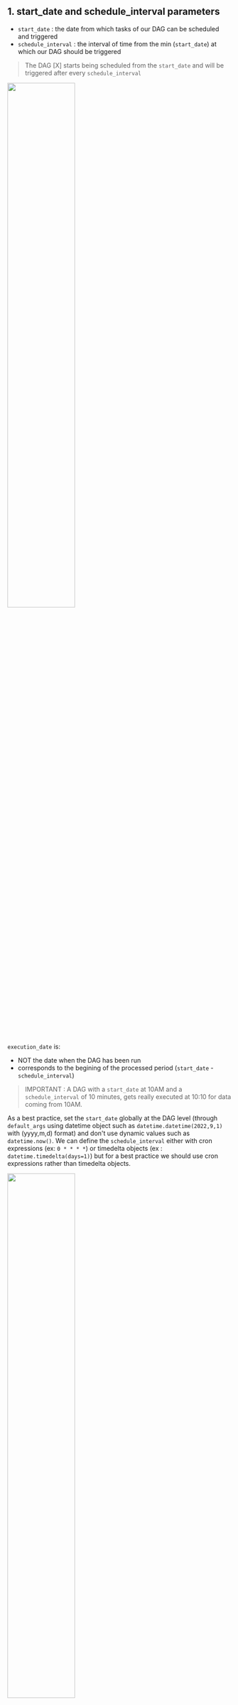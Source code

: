 ## 1. start_date and schedule_interval parameters

- `start_date` : the date from which tasks of our DAG can be scheduled and triggered
- `schedule_interval` : the interval of time from the min (`start_date`) at which our DAG should be triggered

> The DAG [X] starts being scheduled from the `start_date` and will be triggered after every `schedule_interval`

<img src="/files/images/img22.png" height="55%" width="55%" />


`execution_date` is:

- NOT the date when the DAG has been run
- corresponds to the begining of the processed period (`start_date` - `schedule_interval`)

> IMPORTANT : A DAG with a `start_date` at 10AM and a `schedule_interval` of 10 minutes, gets really executed at 10:10 for data coming from 10AM.

As a best practice, set the `start_date` globally at the DAG level (through `default_args` using datetime object such as `datetime.datetime(2022,9,1)` with (yyyy,m,d) format) and don't use dynamic values such as `datetime.now()`. We can define the `schedule_interval` either with cron expressions (ex: `0 * * * *`) or timedelta objects (ex : `datetime.timedelta(days=1)`) but for a best practice we should use cron expressions rather than timedelta objects.

<img src="/files/images/img23.png" height="55%" width="55%" />

<br><br><br>


## 2. Backfill and Catchup

Sometimes it will happen that our DAG fall in trouble for example a task can fail and so we have to take time in order to fix the issue that basically stop the scheduling the DAG and start debugging, during that time our DAG won't be triggered and it will start accumulating delay.

```bash
airflow backfill -s <start date yyyy-mm-dd> -e <end date yyyy-mm-dd> --rerun_failed_tasks -B <DAG name>
```

The command above is used to run backfill process manually through Airflow CLI and each state describe as below:

- `-s` and `-e` specify repectively the start date and the end date of the date interval we want to backfill
- `--rerun_failed_tasks` allows us to auto-rerun all the failed tasks for the backfill date interval instead of throwing exceptions
- `-B` will force the backfill to run tasks starting from the recent days in first
<br><br><br>


## 3. Dealing with Timezones

There are 2 types of timezone in Python

- Python `datetime.datetime` objects with the tzinfo attribute set
    - Datetime **aware**
    - This happens when we create a datetime object with the timezone defined
    - as a best practice, we should use this type of datetime
        - `datetime.datetime()` in Python gives naive datetime objects by default!!
        - a datetime without a timezone is not in UTC
        - import `airflow.timezone` to create our aware datetime objects or let Airflow does the conversion for us
            - Airflow supports timezones
            - datetime information stored in UTC
            - user interface always shows in datetime in UTC
            - the timezone is set in *airflow.cfg* to UTC by default (`default_timezone = utc`)
            - Airflow uses the pendulum Python library to deal with timezones and the code to supply a timezone aware `start_date` using Pendulum as below
            - ```python
              import pendulum

              local_tz = pendulum.timezone("Europe/Amsterdam")
              # datetime(yyyy,m,d,h)
              default_args = {
                                'start_date' : datetime(2022,3,29,1, tzinfo=local_tz),
                                'owner' : 'Airflow'
                            }

              with DAG('my_dag', default_args=default_args) as dag:
                  .....
              ```
- Python `datetime.datetime` objects with the tzinfo attribute set
    - Datetime **naive**
    - This happens when we create a datetime object without giving the timezone
    - When we use this one, Python will assume that the datetime is already in the default timezone
<br><br><br>


## 4. Tasks Dependent

- `depends_on_past`
    - this is defined at task level
    - if previous task instance failed, the current task is not executed
    - consequently, the current task has no status
    - first task instance with `start_date` allowed to run
    - <img src="/files/images/img24.png" height="60%" width="60%" />
    - ```python
       from airflow import DAG
       from airflow.operators.bash_operator import BashOperator
       from airflow.operators.python_operator import PythonOperator
       from airflow.operators.dummy_operator import DummyOperator
       from datetime import datetime, timedelta

       default_args = {'start_date': datetime(2019, 1, 1),'owner': 'Airflow'}

       def second_task():
           print('Hello from second_task')
           raise ValueError('This will turns the python task in failed state')

       def third_task():
           print('Hello from third_task')
           #raise ValueError('This will turns the python task in failed state')

       with DAG(dag_id='depends_task', schedule_interval="0 0 * * *", default_args=default_args) as dag:
           bash_task_1 = BashOperator(task_id='bash_task_1', bash_command="echo 'first task'")
           python_task_2 = PythonOperator(task_id='python_task_2', python_callable=second_task, depends_on_past=True)
           python_task_3 = PythonOperator(task_id='python_task_3', python_callable=third_task)

           bash_task_1 >> python_task_2 >> python_task_3
      ```
- `wait_for_downstream`
    - this is defined at task level
    - an instance of task X will wait for tasks immediately downstream of the previous instance of task X to finish successfully before it runs
    - <img src="/files/images/img25.png" height="60%" width="60%" />
    - ```python
       from airflow import DAG
       from airflow.operators.bash_operator import BashOperator
       from airflow.operators.python_operator import PythonOperator
       from airflow.operators.dummy_operator import DummyOperator
       from datetime import datetime, timedelta

       default_args = {'start_date': datetime(2019, 1, 1),'owner': 'Airflow'}

       def second_task():
           print('Hello from second_task')
           #raise ValueError('This will turns the python task in failed state')

       def third_task():
           print('Hello from third_task')
           #raise ValueError('This will turns the python task in failed state')

       with DAG(dag_id='depends_task', schedule_interval="0 0 * * *", default_args=default_args) as dag:
           bash_task_1 = BashOperator(task_id='bash_task_1', bash_command="echo 'first task'", wait_for_downstream=True)
           python_task_2 = PythonOperator(task_id='python_task_2', python_callable=second_task)
           python_task_3 = PythonOperator(task_id='python_task_3', python_callable=third_task)

           bash_task_1 >> python_task_2 >> python_task_3
      ```

<br><br><br>


## 5. Deal with Failures

There are 2 levels of failure detection in Airflow:

- DAG failure detections
    - `dagrun_timeout`
        - ```python
          with DAG(dag_id='alert_dag', schedule_interval="0 0 * * *", default_args=default_args, catchup=True, dagrun_timeout=timedelta(seconds=25)) as dag:
          ```
        - this parameter specifies how long a DAGrun should be up before timing out so that new DAGruns can be created
        - this timeout is only effective for scheduled DAGruns so it won't work if we manually trigger our DAG and only once the number of active DAGruns equals to the `max_active_runs_per_dag` parameter
            - `max_active_runs_per_dag` parameter is a configuration property allowing us to fix the max number of active DAGruns per DAG
    - `sla_miss_callback`
        - this parameter allows to call a function when reporting SLA timeouts
    - `on_failure_callback`
        - this parameter is used to call a function when the DAGrun of a DAG fails
        - ```python
          def on_failure_dag(dict):
              print("on_failure_dag")
              print(dict)

          with DAG(dag_id='alert_dag', schedule_interval="0 0 * * *", default_args=default_args, catchup=True, on_failure_callback=on_failure_dag) as dag:
              ...
          ```
    - `on_success_callback`
        - this parameter is used to call a function when the DAGrun of a DAG succeeds
        - ```python
          def on_success_dag(dict):
              print("on_success_dag")
              print(dict)

          with DAG(dag_id='alert_dag', schedule_interval="0 0 * * *", default_args=default_args, catchup=True, on_success_callback=on_success_dag) as dag:
              ...
          ```
- Task failure detections
    - `email`
        - this parameter needs to be defined if we set the `email_on_failure` and `email_on_retry` the parameters equal to True
        - ```python
          default_args = {
              'start_date' : datetime(2021,1,1),
              'owner' : 'airflow',
              'email' : ['youremail@whatemail.com']
          }
          ```
    - `email_on_failure`
        - this parameter will allow Airflow to send an email if there is a task error on our DAGruns
        - ```python
          default_args = {
              'start_date' : datetime(2021,1,1),
              'owner' : 'airflow',
              'email' : ['youremail@whatemail.com'],
              'email_on_failure' : True
          }
          ```
    - `email_on_retry`
        - this parameter will allow Airflow to send an email if a task on DAGruns on the retry process
        - ```python
          default_args = {
              'start_date' : datetime(2021,1,1),
              'owner' : 'airflow',
              'email' : ['youremail@whatemail.com'],
              'email_on_retry' : True
          }
          ```
    - `retries`
        - this parameter indicates the number of retries that should be performed before marking the task as failed
    - `retry_delay`
        - this parameter specifies the delay with a `timedelta` object between retries
        - ```python
          default_args = {
              'start_date' : datetime(2021,1,1),
              'owner' : 'airflow',
              'retries' : 3,
              'retries_delay' : timedelta(seconds=60)
          }
          ```
    - `retry_exponential_backoff`
        - when this parameter is set to True, allows progressive longer waits between retries
    - `max_retry_delay`
        - this parameter defines the max delay interval between retries using a `timedelta` object
    - `execution_timeout`
        - this parameter corresponding to the max allowed execution time of a given task instance, expressed with a `timedelta` object
        - if a task takes more than `execution_timeout` to finish, it's marked as failed
    - `on_failure_callback`
        - this parameter is used to call a function when the task of a DAGrun fails
        - ```python
          def on_failure_task(dict):
              print("on_failure_task")
              print(dict)

          default_args = {
              'start_date' : datetime(2021,1,1),
              'owner' : 'airflow',
              'on_failure_callback' : on_failure_task
          }
          ```
    - `on_success_callback`
        - this parameter is used to call a function when the task of a DAGrun succeeds
        - ```python
          def on_success_task(dict):
              print("on_success_task")
              print(dict)

          default_args = {
              'start_date' : datetime(2021,1,1),
              'owner' : 'airflow',
              'on_success_callback' : on_success_task
          }
          ```
    - `on_retry_callback`
        - this parameter is used to call a function when the task of a DAGrun retries
<br><br><br>


## 6. Unit Testing

It's crucial to make unit tests in order to be sure that nothing gets broken after our application has been modified and it's even more important as we can work with different teams.


[Pytest](https://docs.pytest.org/en/latest) is one of Python testing tools that can be used for unit testing which is a testing framework which allows us to write very simple test codes as well as complex functional testing for applications and libraries and it's widely used by the community. With [Pytest](https://docs.pytest.org/en/latest), the things that we can test in Airflow are:

- DAG Validation Tests
    - check if valid, this will verify if there are any typos in our DAG
    - check if there is no cycles
    - check default arguments aer correctly set
- DAG Definition Tests
    - check total number of tasks
    - check the nature of tasks
    - check the upstream and downstream dependencies of tasks
- Unit Tests
    - unit testing external functions or custom operators
    - check the logic
- Integration Tests (tests if tasks work well with each others using a subset of production data)
    - check if tasks can exchange data
    - check the input of tasks
    - check dependencies between multiple tasks
    - these tests can be complex and slower than other tests as we gonna need to deal with external tools such as Spark, PostgreSQL, or etc
    - we'll need to set up a different environment (development/test/acceptance/production environments)
- End-to-end Pipeline Tests (test the data pipeline)
    - check the full logic of our DAGs from the first task to the last one
    - check if the output is correct
    - check the performance
    - we'll need to set up a different environment (development/test/acceptance/production environments)

> The example of DAG Validation Tests and DAG Definition Tests can be found under *dag_validation_and_definition_tests* folder and to run the test we can just run the *test_dag_validation.py* file for DAG Validation Tests and *test_tst_dag_definition.py* file for DAG Definition Tests through CLI and don't forget to put `-v` (ex : `pytest test_dag_validation.py -v`) in the command to activate the verbose.

<img src="/files/images/img26.png" height="55%" width="55%" />

<img src="/files/images/img27.png" height="55%" width="55%" />